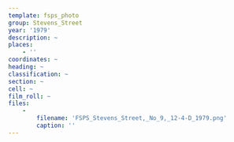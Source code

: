 ```yaml
---
template: fsps_photo
group: Stevens_Street
year: '1979'
description: ~
places:
    - ''
coordinates: ~
heading: ~
classification: ~
section: ~
cell: ~
film_roll: ~
files:
    -
        filename: 'FSPS_Stevens_Street,_No_9,_12-4-D_1979.png'
        caption: ''
---
```

